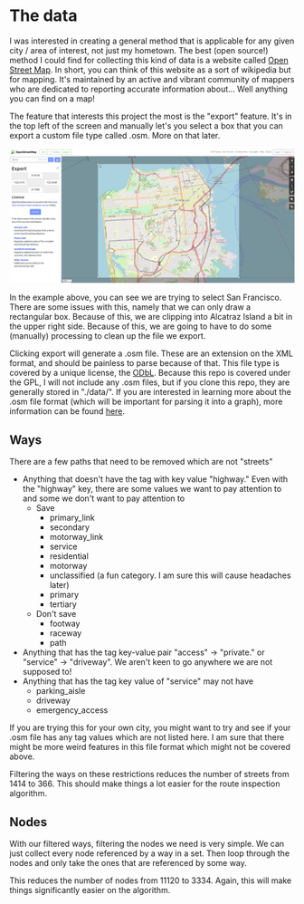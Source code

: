 # The data
I was interested in creating a general method that is applicable for any given city / area of interest, not just my hometown. The best (open source!) method I could find for collecting this kind of data is a website called [Open Street Map](https://www.openstreetmap.org/). In short, you can think of this website as a sort of wikipedia but for mapping. It's maintained by an active and vibrant community of mappers who are dedicated to reporting accurate information about... Well anything you can find on a map!

The feature that interests this project the most is the "export" feature. It's in the top left of the screen and manually let's you select a box that you can export a custom file type called .osm. More on that later.

![](./assets/osmExportExample.png)

In the example above, you can see we are trying to select San Francisco. There are some issues with this, namely that we can only draw a rectangular box. Because of this, we are clipping into Alcatraz Island a bit in the upper right side. Because of this, we are going to have to do some (manually) processing to clean up the file we export.

Clicking export will generate a .osm file. These are an extension on the XML format, and should be painless to parse because of that. This file type is covered by a unique license, the [ODbL](https://opendatacommons.org/licenses/odbl/1-0/). Because this repo is covered under the GPL, I will not include any .osm files, but if you clone this repo, they are generally stored in "./data/". If you are interested in learning more about the .osm file format (which will be important for parsing it into a graph), more information can be found [here](https://wiki.openstreetmap.org/wiki/OSM_XML).

## Ways
There are a few paths that need to be removed which are not "streets"

- Anything that doesn't have the tag with key value "highway." Even with the "highway" key, there are some values we want to pay attention to and some we don't want to pay attention to
	- Save
		- primary_link
		- secondary
		- motorway_link
		- service 
		- residential
		- motorway
		- unclassified (a fun category. I am sure this will cause headaches later)
		- primary
		- tertiary
	- Don't save 
		- footway
		- raceway
		- path
- Anything that has the tag key-value pair "access" -> "private." or "service" -> "driveway". We aren't keen to go anywhere we are not supposed to!
- Anything that has the tag key value of "service" may not have
	- parking_aisle
	- driveway
	- emergency_access

If you are trying this for your own city, you might want to try and see if your .osm file has any tag values which are not listed here. I am sure that there might be more weird features in this file format which might not be covered above.

Filtering the ways on these restrictions reduces the number of streets from 1414 to 366. This should make things a lot easier for the route inspection algorithm.

## Nodes
With our filtered ways, filtering the nodes we need is very simple. We can just collect every node referenced by a way in a set. Then loop through the nodes and only take the ones that are referenced by some way.

This reduces the number of nodes from 11120 to 3334. Again, this will make things significantly easier on the algorithm.